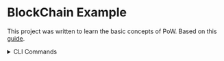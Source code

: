 # BlockChain Example

This project was written to learn the basic concepts of PoW. Based on this [guide](https://blog.logrocket.com/how-to-build-a-blockchain-in-rust/).

<details><summary>CLI Commands</summary>
<p>

#### create block with a data

```PowerShell
   create b <data>
```

#### list of blocks

```PowerShell
   ls c
```

#### list of nodes

```PowerShell
   ls p
```

</p>
</details>
